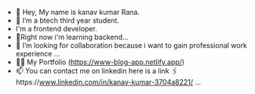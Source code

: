 - 👋 Hey, My name is kanav kumar Rana.
- 👀 I’m a btech third year student.
- I'm a frontend developer.
- 🌱Right now i'm learning backend...
- 💞️ I’m looking for collaboration because i want to gain professional work experience  ...
- 😶‍🌫️ My Portfolio (https://www-blog-app.netlify.app/)
- 📫 You can contact me on linkedin here is a link 🖇️https://www.linkedin.com/in/kanav-kumar-3704a8221/  ...


<!---
kanav789/kanav789 is a ✨ special ✨ repository because its `README.md` (this file) appears on your GitHub profile.
You can click the Preview link to take a look at your changes.
--->

